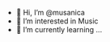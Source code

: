 - 👋 Hi, I’m @musanica
- 👀 I’m interested in Music
- 🌱 I’m currently learning ...

<!---
musanica/musanica is a ✨ special ✨ repository because its `README.md` (this file) appears on your GitHub profile.
You can click the Preview link to take a look at your changes.
--->
